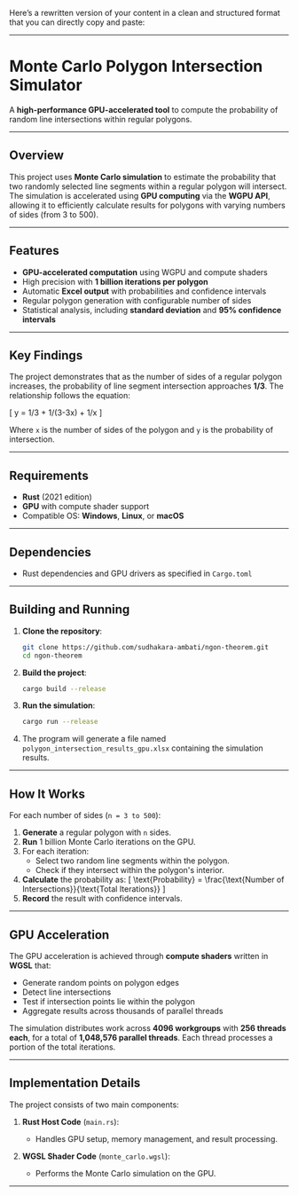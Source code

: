 Here’s a rewritten version of your content in a clean and structured format that you can directly copy and paste:

---

# Monte Carlo Polygon Intersection Simulator

A **high-performance GPU-accelerated tool** to compute the probability of random line intersections within regular polygons.

---

## Overview

This project uses **Monte Carlo simulation** to estimate the probability that two randomly selected line segments within a regular polygon will intersect. The simulation is accelerated using **GPU computing** via the **WGPU API**, allowing it to efficiently calculate results for polygons with varying numbers of sides (from 3 to 500).

---

## Features

- **GPU-accelerated computation** using WGPU and compute shaders
- High precision with **1 billion iterations per polygon**
- Automatic **Excel output** with probabilities and confidence intervals
- Regular polygon generation with configurable number of sides
- Statistical analysis, including **standard deviation** and **95% confidence intervals**

---

## Key Findings

The project demonstrates that as the number of sides of a regular polygon increases, the probability of line segment intersection approaches **1/3**. The relationship follows the equation:

\[
y = 1/3 + 1/(3-3x) + 1/x
\]

Where `x` is the number of sides of the polygon and `y` is the probability of intersection.

---

## Requirements

- **Rust** (2021 edition)
- **GPU** with compute shader support
- Compatible OS: **Windows**, **Linux**, or **macOS**

---

## Dependencies

- Rust dependencies and GPU drivers as specified in `Cargo.toml`

---

## Building and Running

1. **Clone the repository**:
   ```bash
   git clone https://github.com/sudhakara-ambati/ngon-theorem.git
   cd ngon-theorem
   ```

2. **Build the project**:
   ```bash
   cargo build --release
   ```

3. **Run the simulation**:
   ```bash
   cargo run --release
   ```

4. The program will generate a file named `polygon_intersection_results_gpu.xlsx` containing the simulation results.

---

## How It Works

For each number of sides (`n = 3 to 500`):

1. **Generate** a regular polygon with `n` sides.
2. **Run** 1 billion Monte Carlo iterations on the GPU.
3. For each iteration:
   - Select two random line segments within the polygon.
   - Check if they intersect within the polygon's interior.
4. **Calculate** the probability as:
   \[
   \text{Probability} = \frac{\text{Number of Intersections}}{\text{Total Iterations}}
   \]
5. **Record** the result with confidence intervals.

---

## GPU Acceleration

The GPU acceleration is achieved through **compute shaders** written in **WGSL** that:

- Generate random points on polygon edges
- Detect line intersections
- Test if intersection points lie within the polygon
- Aggregate results across thousands of parallel threads

The simulation distributes work across **4096 workgroups** with **256 threads each**, for a total of **1,048,576 parallel threads**. Each thread processes a portion of the total iterations.

---

## Implementation Details

The project consists of two main components:

1. **Rust Host Code** (`main.rs`):
   - Handles GPU setup, memory management, and result processing.

2. **WGSL Shader Code** (`monte_carlo.wgsl`):
   - Performs the Monte Carlo simulation on the GPU.

---
